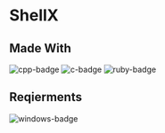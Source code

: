 # ShellX





## Made With
![cpp-badge](https://img.shields.io/badge/C%2B%2B-00599C?style=for-the-badge&logo=c%2B%2B&logoColor=white)
![c-badge](	https://img.shields.io/badge/C-00599C?style=for-the-badge&logo=c&logoColor=white)
![ruby-badge](	https://img.shields.io/badge/Ruby-CC342D?style=for-the-badge&logo=ruby&logoColor=white)

## Reqierments
![windows-badge](https://img.shields.io/badge/Windows-0078D6?style=for-the-badge&logo=windows&logoColor=white)
